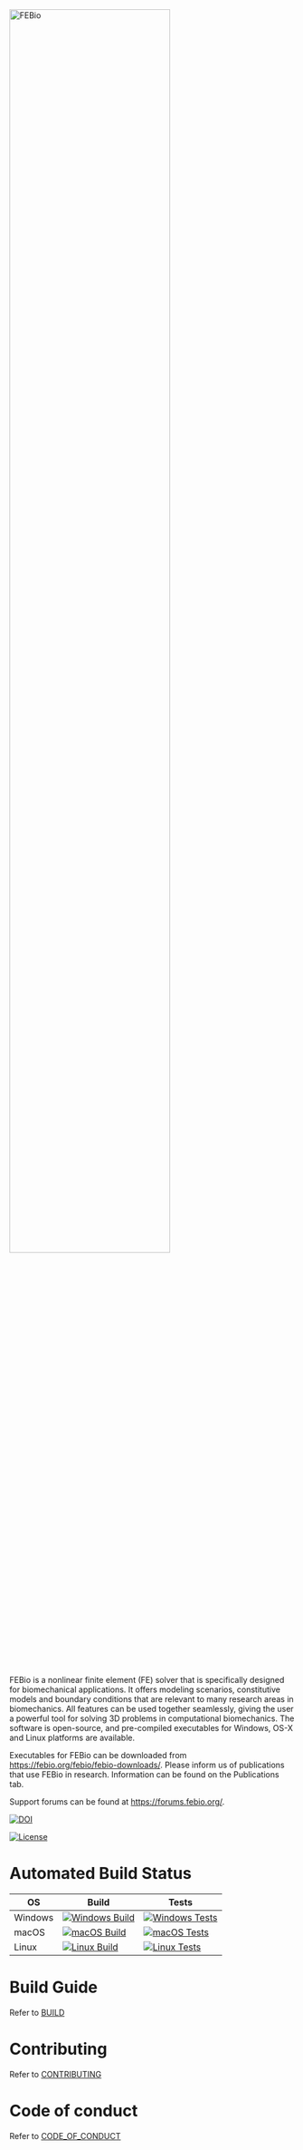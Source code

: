 <img src="Documentation/febio_logo_full.png" href="https://gibboncode.org" alt="FEBio" width="75%">
<!-- ![febio logo](Documentation/febio_logo_full.png) -->

FEBio is a nonlinear finite element (FE) solver that is specifically designed for biomechanical applications. It offers modeling scenarios, constitutive models and boundary conditions that are relevant to many research areas in biomechanics. All features can be used together seamlessly, giving the user a powerful tool for solving 3D problems in computational biomechanics. The software is open-source, and pre-compiled executables for Windows, OS-X and Linux platforms are available.

Executables for FEBio can be downloaded from https://febio.org/febio/febio-downloads/.  Please inform us of publications that use FEBio in research.  Information can be found on the Publications tab.  

Support forums can be found at https://forums.febio.org/.

[![DOI](https://img.shields.io/badge/Citation-DOI:10.1115/1.4005694-green.svg)](https://dx.doi.org/10.1115%2F1.4005694)

[![License](https://img.shields.io/badge/License-MIT-orange.svg)](LICENSE)

# Automated Build Status
OS | Build | Tests
---|---|---
Windows | [![Windows Build](http://repo.febio.org:5236/gh/actions/FEBio/windows/build.png)](https://github.com/febiosoftware/FEBio/actions/workflows/windows-push.yml) | [![Windows Tests](http://repo.febio.org:5236/gh/actions/FEBio/windows/test.png)](https://github.com/febiosoftware/FEBio/actions/workflows/windows-push.yml)
macOS | [![macOS Build](http://repo.febio.org:5236/gh/actions/FEBio/macos/build.png)](https://github.com/febiosoftware/FEBio/actions/workflows/macos-push.yml) | [![macOS Tests](http://repo.febio.org:5236/gh/actions/FEBio/macos/test.png)](https://github.com/febiosoftware/FEBio/actions/workflows/macos-push.yml)
Linux | [![Linux Build](http://repo.febio.org:5236/gh/actions/FEBio/linux/build.png)](https://github.com/febiosoftware/FEBio/actions/workflows/linux-push.yml) | [![Linux Tests](http://repo.febio.org:5236/gh/actions/FEBio/linux/test.png)](https://github.com/febiosoftware/FEBio/actions/workflows/linux-push.yml)

# Build Guide <a name="Build"></a>

Refer to [BUILD](BUILD.md)

# Contributing <a name="Contributing"></a>

Refer to [CONTRIBUTING](CONTRIBUTING.md)

# Code of conduct <a name="Conduct"></a>

Refer to [CODE_OF_CONDUCT](CODE_OF_CONDUCT.md)
